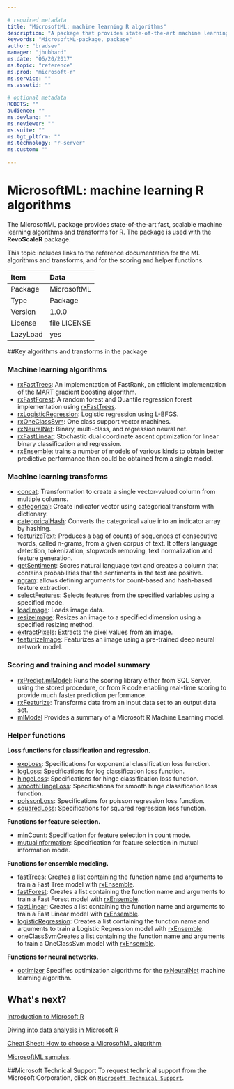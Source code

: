 ```yaml
--- 
 
# required metadata 
title: "MicrosoftML: machine learning R algorithms" 
description: "A package that provides state-of-the-art machine learning algorithms for R, developed  by Microsoft. It is used with the **RevoScaleR** package." 
keywords: "MicrosoftML-package, package" 
author: "bradsev" 
manager: "jhubbard" 
ms.date: "06/20/2017" 
ms.topic: "reference" 
ms.prod: "microsoft-r" 
ms.service: "" 
ms.assetid: "" 
 
# optional metadata 
ROBOTS: "" 
audience: "" 
ms.devlang: "" 
ms.reviewer: "" 
ms.suite: "" 
ms.tgt_pltfrm: "" 
ms.technology: "r-server" 
ms.custom: "" 
 
--- 
```

 
 
 
# MicrosoftML: machine learning R algorithms  
 
The MicrosoftML package provides state-of-the-art fast, scalable machine learning algorithms and transforms for R. The package is used with the **RevoScaleR** package.

This topic includes links to the reference documentation for the ML algorithms and transforms, and for the scoring and helper functions.

| Item | Data |
| :---| :--- |
|  Package  |  MicrosoftML |
|  Type  |  Package |
|  Version  |  1.0.0 |
|  License  |  file LICENSE |
|  LazyLoad  |  yes |


##Key algorithms and transforms in the package

<a name="ml-algorithms"></a>
### Machine learning algorithms

* [rxFastTrees](packagehelp/rxFastTrees.md): An implementation of FastRank, an efficient implementation  of the MART gradient boosting algorithm.  
* [rxFastForest](packagehelp/rxFastForest.md): A random forest and Quantile regression forest  implementation using [rxFastTrees](packagehelp/rxFastTrees.md).  
* [rxLogisticRegression](packagehelp/rxLogisticRegression.md): Logistic regression using L-BFGS.  
* [rxOneClassSvm](packagehelp/rxOneClassSvm.md): One class support vector machines.  
* [rxNeuralNet](packagehelp/rxNeuralNet.md): Binary, multi-class, and regression neural net.  
* [rxFastLinear](packagehelp/rxFastLinear.md): Stochastic dual coordinate ascent optimization for linear binary classification and regression. 
* [rxEnsemble](packagehelp/rxEnsemble.md): trains a number of models of various kinds to obtain better predictive performance than could be obtained from a single model.


<a name="ml-transforms"></a>
### Machine learning transforms

* [concat](packagehelp/concat.md): Transformation to create a single vector-valued column from multiple columns.  
* [categorical](packagehelp/categorical.md): Create indicator vector using categorical transform with dictionary.  
* [categoricalHash](packagehelp/categoricalHash.md): Converts the categorical value into an indicator array by hashing. 
* [featurizeText](packagehelp/featurizeText.md): Produces a bag of counts of sequences of consecutive words, called n-grams, from a given corpus of text. It offers language detection, tokenization, stopwords removing, text normalization and feature generation.  
* [getSentiment](packagehelp/getSentiment.md): Scores natural language text and creates a column that contains probabilities that the sentiments in the text are positive.
* [ngram](packagehelp/ngram.md): allows defining arguments for count-based and hash-based feature extraction.
* [selectFeatures](packagehelp/selectFeatures.md): Selects features from the specified variables using a specified mode.
* [loadImage](packagehelp/loadImage.md): Loads image data.
* [resizeImage](packagehelp/resizeImage.md): Resizes an image to a specified dimension using a specified resizing method.
* [extractPixels](packagehelp/extractPixels.md): Extracts the pixel values from an image.
* [featurizeImage](packagehelp/featurizeImage.md): Featurizes an image using a pre-trained deep neural network model.


### Scoring and training and model summary

* [rxPredict.mlModel](packagehelp/rxPredict.md): Runs the scoring library either from SQL Server, using the stored procedure, or from R code enabling real-time scoring to provide much faster prediction performance.
* [rxFeaturize](packagehelp/rxFeaturize.md): Transforms data from an input data set to an output data set.
* [mlModel](packagehelp/mlModel.md) Provides a summary of a Microsoft R Machine Learning model.


### Helper functions

**Loss functions for classification and regression.**

* [expLoss](packagehelp/loss.md): Specifications for exponential classification loss function.  
* [logLoss](packagehelp/loss.md): Specifications for log classification loss function.  
* [hingeLoss](packagehelp/loss.md): Specifications for hinge classification loss function.  
* [smoothHingeLoss](packagehelp/loss.md): Specifications for smooth hinge classification loss function.  
* [poissonLoss](packagehelp/loss.md): Specifications for poisson regression loss function.  
* [squaredLoss](packagehelp/loss.md): Specifications for squared regression loss function.      

**Functions for feature selection.**

* [minCount](packagehelp/minCount.md): Specification for feature selection in count mode. 
* [mutualInformation](packagehelp/mutualInformation.md): Specification for feature selection in mutual information mode. 

**Functions for ensemble modeling.**

* [fastTrees](packagehelp/fastTrees.md): Creates a list containing the function name and arguments to train a Fast Tree model with [rxEnsemble](packagehelp/rxEnsemble.md).
* [fastForest](packagehelp/rxFastForest.md): Creates a list containing the function name and arguments to train a Fast Forest model with [rxEnsemble](packagehelp/rxEnsemble.md).
* [fastLinear](packagehelp/fastLinear.md): Creates a list containing the function name and arguments to train a Fast Linear model with [rxEnsemble](packagehelp/rxEnsemble.md).
* [logisticRegression](packagehelp/logisticRegression.md): Creates a list containing the function name and arguments to train a  Logistic Regression model with [rxEnsemble](packagehelp/rxEnsemble.md).
* [oneClassSvm](packagehelp/oneClassSvm.md)Creates a list containing the function name and arguments to train a OneClassSvm model with [rxEnsemble](packagehelp/rxEnsemble.md).
 
**Functions for neural networks.**
* [optimizer](packagehelp/optimizer.md) Specifies optimization algorithms for the [rxNeuralNet](packagehelp/rxNeuralNet.md) machine learning algorithm.

 
## What's next?

[Introduction to Microsoft R](../microsoft-r-getting-started.md)

[Diving into data analysis in Microsoft R](../data-analysis-in-microsoft-r.md)

[Cheat Sheet: How to choose a MicrosoftML algorithm](../microsoftml-algorithm-cheat-sheet.md)

[MicrosoftML samples](../microsoftml-quickstarts.md).


##Microsoft Technical Support
To request technical support from the Microsoft Corporation, click on [`Microsoft Technical Support`](https://go.microsoft.com/fwlink/?LinkID=698556&clcid=0x409).
 
 
 
 
 
 
 
 
 
 
 
 
 
 
 
 
 
 
 
 
